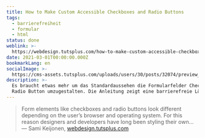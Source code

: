 ```yaml
---
title: How to Make Custom Accessible Checkboxes and Radio Buttons
tags:
  - barrierefreiheit
  - formular
  - html
status: done
weblink: >-
  https://webdesign.tutsplus.com/how-to-make-custom-accessible-checkboxes-and-radio-buttons--cms-32074t
date: 2021-03-01T00:00:00.000Z
bookmarkLang: en
socialImage: >-
  https://cms-assets.tutsplus.com/uploads/users/30/posts/32074/preview_image/pre.png
description: >-
  Es braucht etwas mehr um das Standardaussehen die Formularfelder Checkbox und
  Radio Button umzugestalten. Die Anleitung zeigt eine barrierefreie Lösung.
---
```

<blockquote>Form elements like checkboxes and radio buttons look different depending on the user’s browser and operating system. For this reason designers and developers have long been styling their own...<footer>— Sami Keijonen, <a href="https://webdesign.tutsplus.com/how-to-make-custom-accessible-checkboxes-and-radio-buttons--cms-32074t">webdesign.tutsplus.com</a></footer></blockquote>
